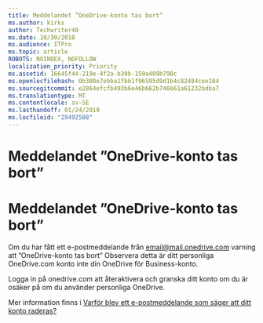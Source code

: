 ```yaml
---
title: Meddelandet ”OneDrive-konto tas bort”
ms.author: kirks
author: Techwriter40
ms.date: 10/30/2018
ms.audience: ITPro
ms.topic: article
ROBOTS: NOINDEX, NOFOLLOW
localization_priority: Priority
ms.assetid: 16645f44-219e-4f2a-b30b-159a409b790c
ms.openlocfilehash: 0b380e7ebba1fbb1f96595d9d1b4c82484cee104
ms.sourcegitcommit: e2864efcfb493b6e46b662b746661a61232bdba7
ms.translationtype: MT
ms.contentlocale: sv-SE
ms.lasthandoff: 01/24/2019
ms.locfileid: "29492508"
---
```

# <a name="onedrive-account-will-be-deleted-message"></a>Meddelandet ”OneDrive-konto tas bort”

# <a name="onedrive-account-will-be-deleted-message"></a>Meddelandet ”OneDrive-konto tas bort”

Om du har fått ett e-postmeddelande från email@mail.onedrive.com varning att ”OneDrive-konto tas bort” Observera detta är ditt personliga OneDrive.com konto inte din OneDrive för Business-konto. 
  
Logga in på onedrive.com att återaktivera och granska ditt konto om du är osäker på om du använder personliga OneDrive.
  
Mer information finns i [Varför blev ett e-postmeddelande som säger att ditt konto raderas?](https://go.microsoft.com/fwlink/?linkid=2036151&amp;clcid=0x409)
  

